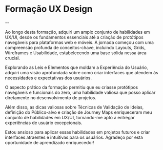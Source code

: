 # Formação UX Design
--

Ao longo desta formação, adquiri um amplo conjunto de habilidades em UX/UI, desde os fundamentos essenciais até a criação de protótipos navegáveis para plataformas web e móveis. A jornada começou com uma compreensão profunda de conceitos-chave, incluindo Layouts, Grids, Wireframes e Usabilidade, estabelecendo uma base sólida nessa área crucial.

Explorando as Leis e Elementos que moldam a Experiência do Usuário, adquiri uma visão aprofundada sobre como criar interfaces que atendem às necessidades e expectativas dos usuários.

O aspecto prático da formação permitiu que eu criasse protótipos navegáveis e funcionais do zero, uma habilidade valiosa que posso aplicar diretamente no desenvolvimento de projetos.

Além disso, as dicas valiosas sobre Técnicas de Validação de Ideias, definição do Público-alvo e criação de Journey Maps enriqueceram meu conjunto de habilidades em UX/UI, tornando-me apto a entregar experiências de usuário excepcionais.

Estou ansioso para aplicar essas habilidades em projetos futuros e criar interfaces atraentes e intuitivas para os usuários. Agradeço por esta oportunidade de aprendizado enriquecedor!